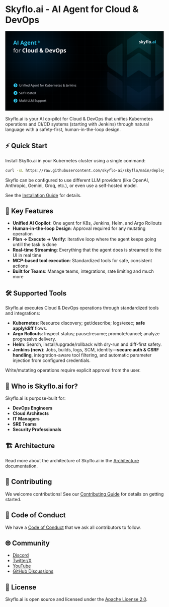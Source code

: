 # Skyflo.ai - AI Agent for Cloud & DevOps

<p align="center">
  <img src="./assets/readme.png" alt="Skyflo.ai" width="1000"/>
</p>

Skyflo.ai is your AI co-pilot for Cloud & DevOps that unifies Kubernetes operations and CI/CD systems (starting with Jenkins) through natural language with a safety-first, human-in-the-loop design.

## ⚡ Quick Start

Install Skyflo.ai in your Kubernetes cluster using a single command:

```bash
curl -sL https://raw.githubusercontent.com/skyflo-ai/skyflo/main/deployment/install.sh -o install.sh && chmod +x install.sh && ./install.sh
```

Skyflo can be configured to use different LLM providers (like OpenAI, Anthropic, Gemini, Groq, etc.), or even use a self-hosted model.

See the [Installation Guide](https://github.com/skyflo-ai/skyflo/blob/main/docs/install.md) for details.

## 🚀 Key Features

- **Unified AI Copilot**: One agent for K8s, Jenkins, Helm, and Argo Rollouts
- **Human-in-the-loop Design**: Approval required for any mutating operation
- **Plan → Execute → Verify**: Iterative loop where the agent keeps going untill the task is done 
- **Real-time Streaming**: Everything that the agent does is streamed to the UI in real time
- **MCP-based tool execution**: Standardized tools for safe, consistent actions
- **Built for Teams**: Manage teams, integrations, rate limiting and much more

## 🛠️ Supported Tools

Skyflo.ai executes Cloud & DevOps operations through standardized tools and integrations:

* **Kubernetes**: Resource discovery; get/describe; logs/exec; **safe apply/diff** flows.
* **Argo Rollouts**: Inspect status; pause/resume; promote/cancel; analyze progressive delivery.
* **Helm**: Search, install/upgrade/rollback with dry-run and diff-first safety.
* **Jenkins (new)**: Jobs, builds, logs, SCM, identity—**secure auth & CSRF handling**, integration-aware tool filtering, and automatic parameter injection from configured credentials.

Write/mutating operations require explicit approval from the user.

## 🎯 Who is Skyflo.ai for?

Skyflo.ai is purpose-built for:

- **DevOps Engineers**
- **Cloud Architects**
- **IT Managers**
- **SRE Teams**
- **Security Professionals**

## 🏗️ Architecture

Read more about the architecture of Skyflo.ai in the [Architecture](docs/architecture.md) documentation.

## 🤝 Contributing

We welcome contributions! See our [Contributing Guide](CONTRIBUTING.md) for details on getting started.

## 📜 Code of Conduct

We have a [Code of Conduct](CODE_OF_CONDUCT.md) that we ask all contributors to follow.

## 🌐 Community

- [Discord](https://discord.gg/kCFNavMund)
- [Twitter/X](https://x.com/skyflo_ai)
- [YouTube](https://www.youtube.com/@SkyfloAI)
- [GitHub Discussions](https://github.com/skyflo-ai/skyflo/discussions)

## 📄 License

Skyflo.ai is open source and licensed under the [Apache License 2.0](https://www.apache.org/licenses/LICENSE-2.0).
